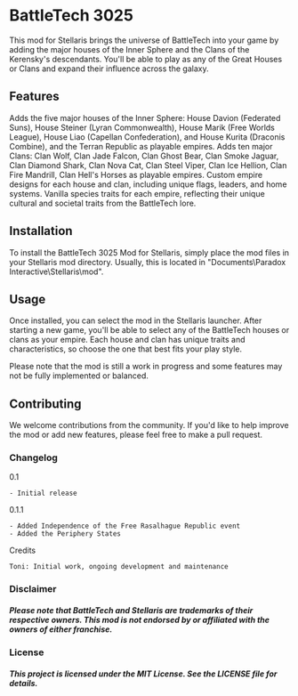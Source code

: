 # BattleTech 3025

This mod for Stellaris brings the universe of BattleTech into your game by adding the major houses of the Inner Sphere and the Clans of the Kerensky's descendants. You'll be able to play as any of the Great Houses or Clans and expand their influence across the galaxy.

## Features

Adds the five major houses of the Inner Sphere: House Davion (Federated Suns), House Steiner (Lyran Commonwealth), House Marik (Free Worlds League), House Liao (Capellan Confederation), and House Kurita (Draconis Combine), and the Terran Republic as playable empires.
Adds ten major Clans: Clan Wolf, Clan Jade Falcon, Clan Ghost Bear, Clan Smoke Jaguar, Clan Diamond Shark, Clan Nova Cat, Clan Steel Viper, Clan Ice Hellion, Clan Fire Mandrill, Clan Hell's Horses as playable empires.
Custom empire designs for each house and clan, including unique flags, leaders, and home systems.
Vanilla species traits for each empire, reflecting their unique cultural and societal traits from the BattleTech lore.

## Installation

To install the BattleTech 3025 Mod for Stellaris, simply place the mod files in your Stellaris mod directory. Usually, this is located in "Documents\Paradox Interactive\Stellaris\mod".

## Usage

Once installed, you can select the mod in the Stellaris launcher. After starting a new game, you'll be able to select any of the BattleTech houses or clans as your empire. Each house and clan has unique traits and characteristics, so choose the one that best fits your play style.

Please note that the mod is still a work in progress and some features may not be fully implemented or balanced.

## Contributing

We welcome contributions from the community. If you'd like to help improve the mod or add new features, please feel free to make a pull request.

### Changelog

0.1

    - Initial release

0.1.1

    - Added Independence of the Free Rasalhague Republic event
    - Added the Periphery States

Credits

    Toni: Initial work, ongoing development and maintenance

### Disclaimer

##### Please note that BattleTech and Stellaris are trademarks of their respective owners. This mod is not endorsed by or affiliated with the owners of either franchise.

### License

##### This project is licensed under the MIT License. See the LICENSE file for details.
